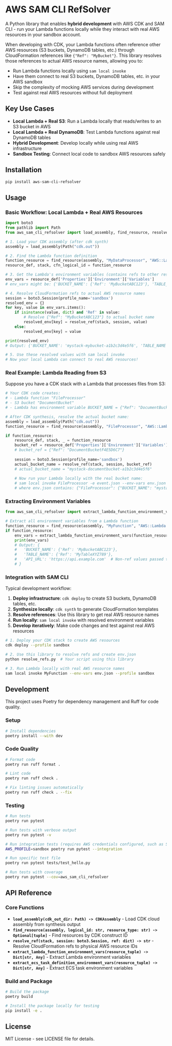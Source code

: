 # AWS SAM CLI RefSolver

A Python library that enables **hybrid development** with AWS CDK and SAM CLI - run your Lambda functions locally while they interact with real AWS resources in your sandbox account.

When developing with CDK, your Lambda functions often reference other AWS resources (S3 buckets, DynamoDB tables, etc.) through CloudFormation references like `{"Ref": "MyBucket"}`. This library resolves those references to actual AWS resource names, allowing you to:

- Run Lambda functions locally using `sam local invoke`
- Have them connect to real S3 buckets, DynamoDB tables, etc. in your AWS sandbox
- Skip the complexity of mocking AWS services during development
- Test against real AWS resources without full deployment

## Key Use Cases

- **Local Lambda + Real S3**: Run a Lambda locally that reads/writes to an S3 bucket in AWS
- **Local Lambda + Real DynamoDB**: Test Lambda functions against real DynamoDB tables
- **Hybrid Development**: Develop locally while using real AWS infrastructure
- **Sandbox Testing**: Connect local code to sandbox AWS resources safely

## Installation

```bash
pip install aws-sam-cli-refsolver
```

## Usage

### Basic Workflow: Local Lambda + Real AWS Resources

```python
import boto3
from pathlib import Path
from aws_sam_cli_refsolver import load_assembly, find_resource, resolve_ref

# 1. Load your CDK assembly (after cdk synth)
assembly = load_assembly(Path("cdk.out"))

# 2. Find the Lambda function definition
function_resource = find_resource(assembly, "MyDataProcessor", "AWS::Lambda::Function")
resource_def, stack, cfn_logical_id = function_resource

# 3. Get the Lambda's environment variables (contains refs to other resources)
env_vars = resource_def['Properties']['Environment']['Variables']
# env_vars might be: {'BUCKET_NAME': {'Ref': 'MyBucketABC123'}, 'TABLE_NAME': {'Ref': 'MyTableXYZ789'}}

# 4. Resolve CloudFormation refs to actual AWS resource names
session = boto3.Session(profile_name='sandbox')
resolved_env = {}
for key, value in env_vars.items():
    if isinstance(value, dict) and 'Ref' in value:
        # Resolve {"Ref": "MyBucketABC123"} to actual bucket name
        resolved_env[key] = resolve_ref(stack, session, value)
    else:
        resolved_env[key] = value

print(resolved_env)
# Output: {'BUCKET_NAME': 'mystack-mybucket-a1b2c3d4e5f6', 'TABLE_NAME': 'MyStack-MyTable-X7Y8Z9'}

# 5. Use these resolved values with sam local invoke
# Now your local Lambda can connect to real AWS resources!
```

### Real Example: Lambda Reading from S3

Suppose you have a CDK stack with a Lambda that processes files from S3:

```python
# Your CDK code creates:
# - Lambda function "FileProcessor" 
# - S3 bucket "DocumentBucket"
# - Lambda has environment variable BUCKET_NAME = {"Ref": "DocumentBucket"}

# After CDK synthesis, resolve the actual bucket name:
assembly = load_assembly(Path("cdk.out"))
function_resource = find_resource(assembly, "FileProcessor", "AWS::Lambda::Function")

if function_resource:
    resource_def, stack, _ = function_resource
    bucket_ref = resource_def['Properties']['Environment']['Variables']['BUCKET_NAME']
    # bucket_ref = {"Ref": "DocumentBucketF4E5D6C7"}
    
    session = boto3.Session(profile_name='sandbox')
    actual_bucket_name = resolve_ref(stack, session, bucket_ref)
    # actual_bucket_name = "mystack-documentbucket-a1b2c3d4e5f6"
    
    # Now run your Lambda locally with the real bucket name:
    # sam local invoke FileProcessor -e event.json --env-vars env.json
    # where env.json contains: {"FileProcessor": {"BUCKET_NAME": "mystack-documentbucket-a1b2c3d4e5f6"}}
```

### Extracting Environment Variables

```python
from aws_sam_cli_refsolver import extract_lambda_function_environment_vars

# Extract all environment variables from a Lambda function
function_resource = find_resource(assembly, "MyFunction", "AWS::Lambda::Function")
if function_resource:
    env_vars = extract_lambda_function_environment_vars(function_resource)
    print(env_vars)
    # Output: {
    #   'BUCKET_NAME': {'Ref': 'MyBucketABC123'},
    #   'TABLE_NAME': {'Ref': 'MyTableXYZ789'},
    #   'API_URL': 'https://api.example.com'  # Non-ref values passed through
    # }
```

### Integration with SAM CLI

Typical development workflow:

1. **Deploy infrastructure**: `cdk deploy` to create S3 buckets, DynamoDB tables, etc.
2. **Synthesize locally**: `cdk synth` to generate CloudFormation templates
3. **Resolve references**: Use this library to get real AWS resource names
4. **Run locally**: `sam local invoke` with resolved environment variables
5. **Develop iteratively**: Make code changes and test against real AWS resources

```bash
# 1. Deploy your CDK stack to create AWS resources
cdk deploy --profile sandbox

# 2. Use this library to resolve refs and create env.json
python resolve_refs.py  # Your script using this library

# 3. Run Lambda locally with real AWS resource names
sam local invoke MyFunction --env-vars env.json --profile sandbox
```

## Development

This project uses Poetry for dependency management and Ruff for code quality.

### Setup
```bash
# Install dependencies
poetry install --with dev
```

### Code Quality
```bash
# Format code
poetry run ruff format .

# Lint code
poetry run ruff check .

# Fix linting issues automatically
poetry run ruff check . --fix
```

### Testing
```bash
# Run tests
poetry run pytest

# Run tests with verbose output
poetry run pytest -v

# Run integration tests (requires AWS credentials configured, such as SSO)
AWS_PROFILE=sandbox poetry run pytest --integration

# Run specific test file
poetry run pytest tests/test_hello.py

# Run tests with coverage
poetry run pytest --cov=aws_sam_cli_refsolver
```

## API Reference

### Core Functions

- **`load_assembly(cdk_out_dir: Path) -> CDKAssembly`** - Load CDK cloud assembly from synthesis output
- **`find_resource(assembly, logical_id: str, resource_type: str) -> Optional[tuple]`** - Find resources by CDK construct ID
- **`resolve_ref(stack, session: boto3.Session, ref: dict) -> str`** - Resolve CloudFormation refs to physical AWS resource IDs
- **`extract_lambda_function_environment_vars(resource_tuple) -> Dict[str, Any]`** - Extract Lambda environment variables
- **`extract_ecs_task_definition_environment_vars(resource_tuple) -> Dict[str, Any]`** - Extract ECS task environment variables

### Build and Package
```bash
# Build the package
poetry build

# Install the package locally for testing
pip install -e .
```

## License

MIT License - see LICENSE file for details.

